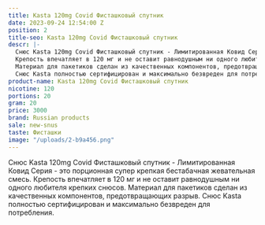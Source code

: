 ```yaml
---
title: Kasta 120mg Covid Фисташковый спутник
date: 2023-09-24 12:54:00 Z
position: 2
title-seo: Kasta 120mg Covid Фисташковый спутник
descr: |-
  Снюс Kasta 120mg Covid Фисташковый спутник - Лимитированная Ковид Серия - это порционная супер крепкая бестабачная жевательная смесь.
  Крепость впечатляет в 120 мг и не оставит равнодушным ни одного любителя крепких снюсов.
  Материал для пакетиков сделан из качественных компонентов, предотвращающих разрыв.
  Снюс Kasta полностью сертифицирован и максимально безвреден для потребления.
product-name: Kasta 120mg Covid Фисташковый спутник
nicotine: 120
portions: 20
gram: 20
price: 3000
brand: Russian products
sale: new-snus
taste: Фисташки
image: "/uploads/2-b9a456.png"
---
```


Снюс Kasta 120mg Covid Фисташковый спутник - Лимитированная Ковид Серия - это порционная супер крепкая бестабачная жевательная смесь.
Крепость впечатляет в 120 мг и не оставит равнодушным ни одного любителя крепких снюсов.
Материал для пакетиков сделан из качественных компонентов, предотвращающих разрыв.
Снюс Kasta полностью сертифицирован и максимально безвреден для потребления.
